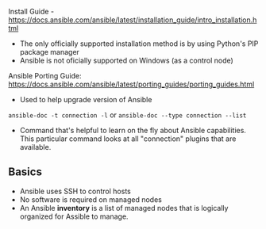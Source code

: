 
Install Guide - https://docs.ansible.com/ansible/latest/installation_guide/intro_installation.html
* The only officially supported installation method is by using Python's PIP package manager
* Ansible is not oficially supported on Windows (as a control node)

Ansible Porting Guide: https://docs.ansible.com/ansible/latest/porting_guides/porting_guides.html
- Used to help upgrade version of Ansible

`ansible-doc -t connection -l` or `ansible-doc --type connection --list`
- Command that's helpful to learn on the fly about Ansible capabilities. This particular command looks at all "connection" plugins that are available.



## Basics
- Ansible uses SSH to control hosts
- No software is required on managed nodes
- An Ansible **inventory** is a list of managed nodes that is logically organized for Assible to manage.

